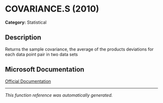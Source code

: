 # COVARIANCE.S (2010)

**Category:** Statistical

## Description
Returns the sample covariance, the average of the products deviations for each data point pair in two data sets

## Microsoft Documentation
[Official Documentation](https://support.microsoft.com//en-us/office/covariance-s-function-0a539b74-7371-42aa-a18f-1f5320314977)

---
*This function reference was automatically generated.*
